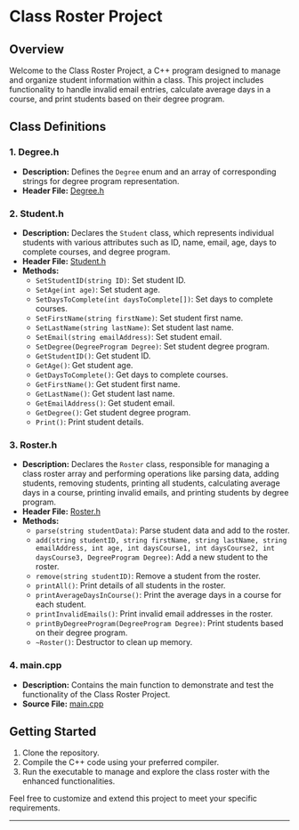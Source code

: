 # Class Roster Project

## Overview

Welcome to the Class Roster Project, a C++ program designed to manage and organize student information within a class. This project includes functionality to handle invalid email entries, calculate average days in a course, and print students based on their degree program.

## Class Definitions

### 1. Degree.h

- **Description:** Defines the `Degree` enum and an array of corresponding strings for degree program representation.
- **Header File:** [Degree.h](./Degree.h)

### 2. Student.h

- **Description:** Declares the `Student` class, which represents individual students with various attributes such as ID, name, email, age, days to complete courses, and degree program.
- **Header File:** [Student.h](./Student.h)
- **Methods:**
  - `SetStudentID(string ID)`: Set student ID.
  - `SetAge(int age)`: Set student age.
  - `SetDaysToComplete(int daysToComplete[])`: Set days to complete courses.
  - `SetFirstName(string firstName)`: Set student first name.
  - `SetLastName(string lastName)`: Set student last name.
  - `SetEmail(string emailAddress)`: Set student email.
  - `SetDegree(DegreeProgram Degree)`: Set student degree program.
  - `GetStudentID()`: Get student ID.
  - `GetAge()`: Get student age.
  - `GetDaysToComplete()`: Get days to complete courses.
  - `GetFirstName()`: Get student first name.
  - `GetLastName()`: Get student last name.
  - `GetEmailAddress()`: Get student email.
  - `GetDegree()`: Get student degree program.
  - `Print()`: Print student details.

### 3. Roster.h

- **Description:** Declares the `Roster` class, responsible for managing a class roster array and performing operations like parsing data, adding students, removing students, printing all students, calculating average days in a course, printing invalid emails, and printing students by degree program.
- **Header File:** [Roster.h](./Roster.h)
- **Methods:**
  - `parse(string studentData)`: Parse student data and add to the roster.
  - `add(string studentID, string firstName, string lastName, string emailAddress, int age, int daysCourse1, int daysCourse2, int daysCourse3, DegreeProgram Degree)`: Add a new student to the roster.
  - `remove(string studentID)`: Remove a student from the roster.
  - `printAll()`: Print details of all students in the roster.
  - `printAverageDaysInCourse()`: Print the average days in a course for each student.
  - `printInvalidEmails()`: Print invalid email addresses in the roster.
  - `printByDegreeProgram(DegreeProgram Degree)`: Print students based on their degree program.
  - `~Roster()`: Destructor to clean up memory.

### 4. main.cpp

- **Description:** Contains the main function to demonstrate and test the functionality of the Class Roster Project.
- **Source File:** [main.cpp](./main.cpp)

## Getting Started

1. Clone the repository.
2. Compile the C++ code using your preferred compiler.
3. Run the executable to manage and explore the class roster with the enhanced functionalities.

Feel free to customize and extend this project to meet your specific requirements.

---
